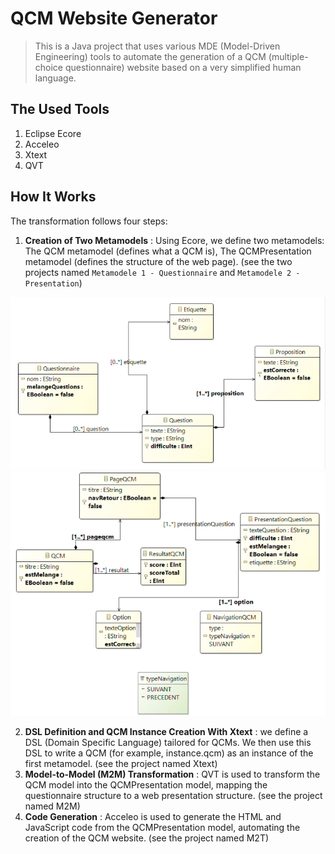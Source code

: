 # QCM Website Generator
> This is a Java project that uses various MDE (Model-Driven Engineering) tools to automate the generation of a QCM (multiple-choice questionnaire) website based on a very simplified human language.

## The Used Tools
1. Eclipse Ecore
2. Acceleo
3. Xtext
4. QVT

## How It Works
The transformation follows four steps:
1. **Creation of Two Metamodels** : Using Ecore, we define two metamodels: The QCM metamodel (defines what a QCM is), The QCMPresentation metamodel (defines the structure of the web page). (see the two projects named `Metamodele 1 - Questionnaire` and `Metamodele 2 - Presentation`)

<div align="center">
    <img src="img/meta1.PNG" alt="First Metamodel QCM">
</div>

<div align="center">
    <img src="img/meta2.PNG" alt="Second Metamodel Presentation">
</div>

2. **DSL Definition and QCM Instance Creation With Xtext** : we define a DSL (Domain Specific Language) tailored for QCMs. We then use this DSL to write a QCM (for example, instance.qcm) as an instance of the first metamodel. (see the project named Xtext)
4. **Model-to-Model (M2M) Transformation** : QVT is used to transform the QCM model into the QCMPresentation model, mapping the questionnaire structure to a web presentation structure. (see the project named M2M)
5. **Code Generation** : Acceleo is used to generate the HTML and JavaScript code from the QCMPresentation model, automating the creation of the QCM website. (see the project named M2T)
